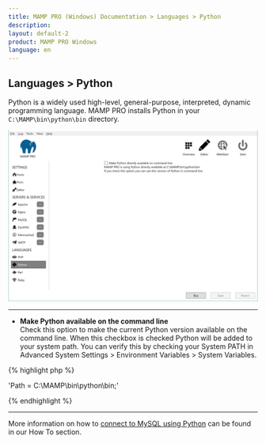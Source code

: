 ```yaml
---
title: MAMP PRO (Windows) Documentation > Languages > Python
description: 
layout: default-2
product: MAMP PRO Windows
language: en
---
```


## Languages > Python

Python is a widely used high-level, general-purpose, interpreted, dynamic programming language. MAMP PRO installs Python in your `C:\MAMP\bin\python\bin` directory.

![MAMP](/en/MAMP-PRO-Windows/Languages/Python/Python.png)

---

*  **Make Python available on the command line**  
      Check this option to make the current Python version available on the command line. When this checkbox is checked Python will be added to your system path. You can verify this by checking your System PATH in Advanced System Settings > Environment Variables > System Variables.
   
   
{% highlight php %}

 'Path = C:\MAMP\bin\python\bin;'

{% endhighlight %} 
 

---

More information on how to [connect to MySQL using Python](../../How-Tos/MySQL/#python_connect) can be found in our How To     section.
